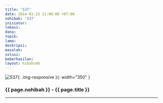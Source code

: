```yaml
---
title: '537'
date: 2014-01-23 11:08:00 +07:00
nohibah: '537'
inisiator:
lokasi:
dana:
topik:
lama:
deskripsi:
masalah:
solusi:
keberhasilan:
layout: hibahcmb
---
```


![537](/static/img/hibahcmb/537.png){: .img-responsive }{: width="350" }

### {{ page.nohibah }} - {{ page.title }}

---
